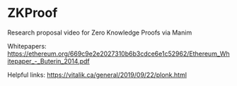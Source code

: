 # ZKProof
Research proposal video for Zero Knowledge Proofs via Manim

Whitepapers:
https://ethereum.org/669c9e2e2027310b6b3cdce6e1c52962/Ethereum_Whitepaper_-_Buterin_2014.pdf


Helpful links:
https://vitalik.ca/general/2019/09/22/plonk.html

